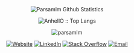 <div align="center">
  <img align="center" src="https://github-readme-streak-stats.herokuapp.com?user=Parsamlm&theme=tokyonight_duo&hide_border=true&border_radius=0" alt="Parsamlm Github Statistics" />
  <p align="center"><img src="https://github-readme-stats.vercel.app/api/top-langs/?username=AnhellO&langs_count=10&theme=tokyonight&layout=compact" alt="AnhellO :: Top Langs" /></p>
</div>
<p align="center">
<img src="https://komarev.com/ghpvc/?username=parsamlm&color=brightgreen" alt="parsamlm" />
</p>
<p align="center">
<a href="https://parsamlm.com" target="_blank"><img alt="Website" src="https://img.shields.io/badge/Website-Parsamlm.com-blue?style=flat&logo=google-chrome"></a>
<a href="https://www.linkedin.com/in/parsamlm/" target="_blank"><img alt="LinkedIn" src="https://img.shields.io/badge/LinkedIn-Parsamlm-blue?style=flat&logo=linkedin"></a>
<a href="https://stackoverflow.com/users/11431923/parsamlm" target="_blank"><img alt="Stack Overflow" src="https://img.shields.io/badge/Stackoverflow-Parsamlm-blue?style=flat&logo=stackoverflow"></a>
<a href="mailto:parsamlm@outlook.com"><img alt="Email" src="https://img.shields.io/badge/Email-Parsamlm@outlook.com-blue?style=flat&logo=gmail"></a>
</p>
